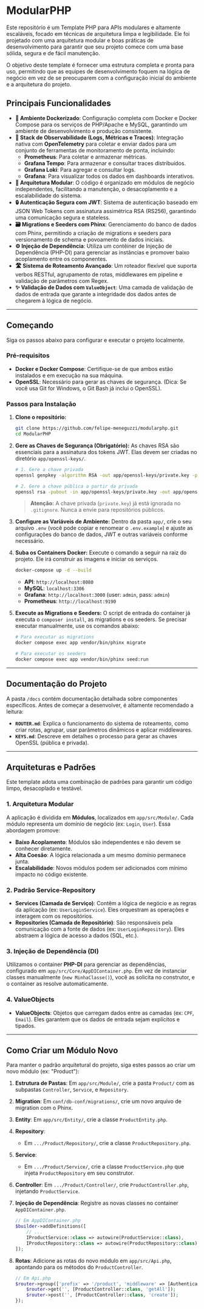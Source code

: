 # ModularPHP

Este repositório é um Template PHP para APIs modulares e altamente escaláveis, focado em técnicas de arquitetura limpa e legibilidade. Ele foi projetado com uma arquitetura modular e boas práticas de desenvolvimento para garantir que seu projeto comece com uma base sólida, segura e de fácil manutenção.

O objetivo deste template é fornecer uma estrutura completa e pronta para uso, permitindo que as equipes de desenvolvimento foquem na lógica de negócio em vez de se preocuparem com a configuração inicial do ambiente e a arquitetura do projeto.

## Principais Funcionalidades

-   **🚀 Ambiente Dockerizado**: Configuração completa com Docker e Docker Compose para os serviços de PHP/Apache e MySQL, garantindo um ambiente de desenvolvimento e produção consistente.
-   **🔭 Stack de Observabilidade (Logs, Métricas e Traces)**: Integração nativa com **OpenTelemetry** para coletar e enviar dados para um conjunto de ferramentas de monitoramento de ponta, incluindo:
    -   **Prometheus**: Para coletar e armazenar métricas.
    -   **Grafana Tempo**: Para armazenar e consultar traces distribuídos.
    -   **Grafana Loki**: Para agregar e consultar logs.
    -   **Grafana**: Para visualizar todos os dados em dashboards interativos.
-   **🧱 Arquitetura Modular**: O código é organizado em módulos de negócio independentes, facilitando a manutenção, o desacoplamento e a escalabilidade do sistema.
-   **🔒 Autenticação Segura com JWT**: Sistema de autenticação baseado em JSON Web Tokens com assinatura assimétrica RSA (RS256), garantindo uma comunicação segura e stateless.
-   **🗃️ Migrations e Seeders com Phinx**: Gerenciamento do banco de dados com Phinx, permitindo a criação de migrations e seeders para versionamento de schema e povoamento de dados iniciais.
-   **⚙️ Injeção de Dependência**: Utiliza um contêiner de Injeção de Dependência (PHP-DI) para gerenciar as instâncias e promover baixo acoplamento entre os componentes.
-   **🛣️ Sistema de Roteamento Avançado**: Um roteador flexível que suporta verbos RESTful, agrupamento de rotas, middlewares em pipeline e validação de parâmetros com Regex.
-   **✨ Validação de Dados com `ValueObject`**: Uma camada de validação de dados de entrada que garante a integridade dos dados antes de chegarem à lógica de negócio.

---

## Começando

Siga os passos abaixo para configurar e executar o projeto localmente.

### Pré-requisitos

-   **Docker e Docker Compose**: Certifique-se de que ambos estão instalados e em execução na sua máquina.
-   **OpenSSL**: Necessário para gerar as chaves de segurança. (Dica: Se você usa Git for Windows, o Git Bash já inclui o OpenSSL).

### Passos para Instalação

1.  **Clone o repositório:**
    ```bash
    git clone https://github.com/felipe-meneguzzi/modularphp.git
    cd ModularPHP
    ```

2.  **Gere as Chaves de Segurança (Obrigatório):**
    As chaves RSA são essenciais para a assinatura dos tokens JWT. Elas devem ser criadas no diretório `app/openssl-keys/`.

    ```bash
    # 1. Gere a chave privada
    openssl genpkey -algorithm RSA -out app/openssl-keys/private.key -pkeyopt rsa_keygen_bits:2048

    # 2. Gere a chave pública a partir da privada
    openssl rsa -pubout -in app/openssl-keys/private.key -out app/openssl-keys/public.key
    ```
    > **Atenção:** A chave privada (`private.key`) já está ignorada no `.gitignore`. Nunca a envie para repositórios públicos.

3.  **Configure as Variáveis de Ambiente:**
    Dentro da pasta `app/`, crie o seu arquivo `.env` (você pode copiar e renomear o `.env.example`) e ajuste as configurações do banco de dados, JWT e outras variáveis conforme necessário.

4.  **Suba os Containers Docker:**
    Execute o comando a seguir na raiz do projeto. Ele irá construir as imagens e iniciar os serviços.
    ```bash
    docker-compose up -d --build
    ```
    -   **API**: `http://localhost:8080`
    -   **MySQL**: `localhost:3306`
    -   **Grafana**: `http://localhost:3000` (user: `admin`, pass: `admin`)
    -   **Prometheus**: `http://localhost:9190`

5.  **Execute as Migrations e Seeders:**
    O script de entrada do container já executa o `composer install`, as migrations e os seeders. Se precisar executar manualmente, use os comandos abaixo:

    ```bash
    # Para executar as migrations
    docker compose exec app vendor/bin/phinx migrate

    # Para executar os seeders
    docker compose exec app vendor/bin/phinx seed:run
    ```

---

## Documentação do Projeto

A pasta `/docs` contém documentação detalhada sobre componentes específicos. Antes de começar a desenvolver, é altamente recomendado a leitura:

-   **`ROUTER.md`**: Explica o funcionamento do sistema de roteamento, como criar rotas, agrupar, usar parâmetros dinâmicos e aplicar middlewares.
-   **`KEYS.md`**: Descreve em detalhes o processo para gerar as chaves OpenSSL (pública e privada).

---

## Arquiteturas e Padrões

Este template adota uma combinação de padrões para garantir um código limpo, desacoplado e testável.

### 1. Arquitetura Modular

A aplicação é dividida em **Módulos**, localizados em `app/src/Module/`. Cada módulo representa um domínio de negócio (ex: `Login`, `User`). Essa abordagem promove:
* **Baixo Acoplamento**: Módulos são independentes e não devem se conhecer diretamente.
* **Alta Coesão**: A lógica relacionada a um mesmo domínio permanece junta.
* **Escalabilidade**: Novos módulos podem ser adicionados com mínimo impacto no código existente.

### 2. Padrão Service-Repository

* **Services (Camada de Serviço)**: Contêm a lógica de negócio e as regras da aplicação (ex: `UserLoginService`). Eles orquestram as operações e interagem com os repositórios.
* **Repositories (Camada de Repositório)**: São responsáveis pela comunicação com a fonte de dados (ex: `UserLoginRepository`). Eles abstraem a lógica de acesso a dados (SQL, etc.).

### 3. Injeção de Dependência (DI)

Utilizamos o container **PHP-DI** para gerenciar as dependências, configurado em `app/src/Core/AppDIContainer.php`. Em vez de instanciar classes manualmente (`new MinhaClasse()`), você as solicita no construtor, e o container as resolve automaticamente.

### 4. ValueObjects

* **ValueObjects**: Objetos que carregam dados entre as camadas (ex: `CPF`, `Email`). Eles garantem que os dados de entrada sejam explícitos e tipados.


---

## Como Criar um Módulo Novo

Para manter o padrão arquitetural do projeto, siga estes passos ao criar um novo módulo (ex: "Product"):

1.  **Estrutura de Pastas**: Em `app/src/Module/`, crie a pasta `Product/` com as subpastas `Controller`, `Service`, e `Repository`.

2.  **Migration**: Em `conf/db-conf/migrations/`, crie um novo arquivo de migration com o Phinx.

3.  **Entity**: Em `app/src/Entity/`, crie a classe `ProductEntity.php`.

4.  **Repository**:
    * Em `.../Product/Repository/`, crie a classe `ProductRepository.php`.

5.  **Service**:
    * Em `.../Product/Service/`, crie a classe `ProductService.php` que injeta `ProductRepository` em seu construtor.

6.  **Controller**: Em `.../Product/Controller/`, crie `ProductController.php`, injetando `ProductService`.

7.  **Injeção de Dependência**: Registre as novas classes no container `AppDIContainer.php`.
    ```php
    // Em AppDIContainer.php
    $builder->addDefinitions([
        // ...
        IProductService::class => autowire(ProductService::class),
        IProductRepository::class => autowire(ProductRepository::class),
    ]);
    ```

8.  **Rotas**: Adicione as rotas do novo módulo em `app/src/Api.php`, apontando para os métodos do `ProductController`.
    ```php
    // Em Api.php
    $router->group(['prefix' => '/product', 'middleware' => [AuthenticateMiddleware::class]], function ($router) {
        $router->get('', [ProductController::class, 'getAll']);
        $router->post('', [ProductController::class, 'create']);
    });
    ```